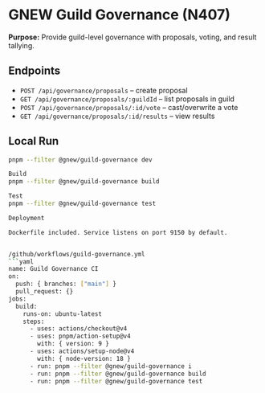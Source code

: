
# GNEW Guild Governance (N407)

**Purpose:** Provide guild-level governance with proposals, voting, and result tallying.

## Endpoints
- `POST /api/governance/proposals` – create proposal
- `GET /api/governance/proposals/:guildId` – list proposals in guild
- `POST /api/governance/proposals/:id/vote` – cast/overwrite a vote
- `GET /api/governance/proposals/:id/results` – view results

## Local Run
```bash
pnpm --filter @gnew/guild-governance dev

Build
pnpm --filter @gnew/guild-governance build

Test
pnpm --filter @gnew/guild-governance test

Deployment

Dockerfile included. Service listens on port 9150 by default.


/github/workflows/guild-governance.yml
```yaml
name: Guild Governance CI
on:
  push: { branches: ["main"] }
  pull_request: {}
jobs:
  build:
    runs-on: ubuntu-latest
    steps:
      - uses: actions/checkout@v4
      - uses: pnpm/action-setup@v4
        with: { version: 9 }
      - uses: actions/setup-node@v4
        with: { node-version: 18 }
      - run: pnpm --filter @gnew/guild-governance i
      - run: pnpm --filter @gnew/guild-governance build
      - run: pnpm --filter @gnew/guild-governance test


